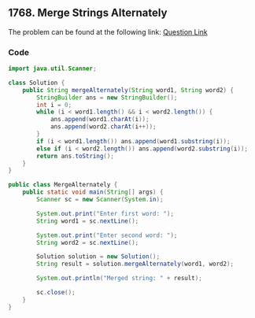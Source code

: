 ## 1768. Merge Strings Alternately
The problem can be found at the following link: [Question Link](https://leetcode.com/problems/merge-strings-alternately/description/)

### Code

```java
import java.util.Scanner;

class Solution {
    public String mergeAlternately(String word1, String word2) {
        StringBuilder ans = new StringBuilder();
        int i = 0;
        while (i < word1.length() && i < word2.length()) {
            ans.append(word1.charAt(i));
            ans.append(word2.charAt(i++));
        }
        if (i < word1.length()) ans.append(word1.substring(i));
        else if (i < word2.length()) ans.append(word2.substring(i));
        return ans.toString();
    }
}

public class MergeAlternately {
    public static void main(String[] args) {
        Scanner sc = new Scanner(System.in);

        System.out.print("Enter first word: ");
        String word1 = sc.nextLine();

        System.out.print("Enter second word: ");
        String word2 = sc.nextLine();

        Solution solution = new Solution();
        String result = solution.mergeAlternately(word1, word2);

        System.out.println("Merged string: " + result);

        sc.close();
    }
}
```
